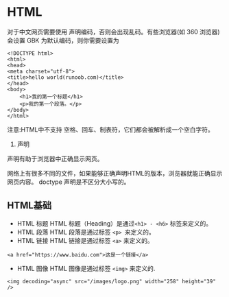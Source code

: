 # HTML
对于中文网页需要使用 <meta charset="utf-8"> 声明编码，否则会出现乱码。有些浏览器(如 360 浏览器)会设置 GBK 为默认编码，则你需要设置为 <meta charset="gbk">
```
<!DOCTYPE html>
<html>
<head>
<meta charset="utf-8">
<title>hello world(runoob.com)</title>
</head>
<body>
    <h1>我的第一个标题</h1>
    <p>我的第一个段落。</p>
</body>
</html>
```
注意:HTML中不支持 空格、回车、制表符，它们都会被解析成一个空白字符。

1. <!DOCTYPE> 声明
<!DOCTYPE>声明有助于浏览器中正确显示网页。
网络上有很多不同的文件，如果能够正确声明HTML的版本，浏览器就能正确显示网页内容。
doctype 声明是不区分大小写的。

## HTML基础
- HTML 标题
HTML 标题（Heading）是通过`<h1> - <h6>` 标签来定义的。
- HTML 段落
HTML 段落是通过标签 `<p> `来定义的。
- HTML 链接
HTML 链接是通过标签 `<a>` 来定义的。
```
<a href="https://www.baidu.com">这是一个链接</a>
```
- HTML 图像
HTML 图像是通过标签 `<img>` 来定义的.
```
<img decoding="async" src="/images/logo.png" width="258" height="39" />
```

